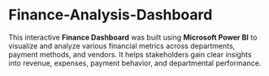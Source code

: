 # Finance-Analysis-Dashboard
This interactive **Finance Dashboard** was built using **Microsoft Power BI** to visualize and analyze various financial metrics across departments, payment methods, and vendors. It helps stakeholders gain clear insights into revenue, expenses, payment behavior, and departmental performance.
